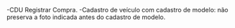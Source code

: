 -CDU Registrar Compra.
-Cadastro de veículo com cadastro de modelo: não preserva a foto indicada antes do cadastro de modelo.
